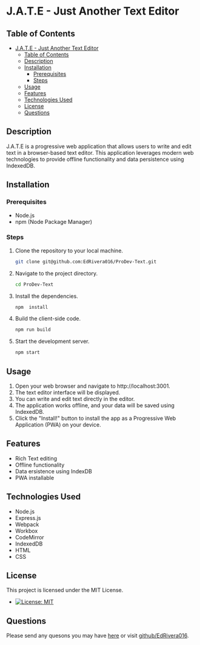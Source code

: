 # J.A.T.E - Just Another Text Editor

## Table of Contents
- [J.A.T.E - Just Another Text Editor](#jate---just-another-text-editor)
  - [Table of Contents](#table-of-contents)
  - [Description](#description)
  - [Installation](#installation)
    - [Prerequisites](#prerequisites)
    - [Steps](#steps)
  - [Usage](#usage)
  - [Features](#features)
  - [Technologies Used](#technologies-used)
  - [License](#license)
  - [Questions](#questions)

## Description
J.A.T.E is a progressive web application that allows users to write and edit text in a browser-based text editor. This application leverages modern web technologies to provide offline functionality and data persistence using IndexedDB.

## Installation

### Prerequisites
- Node.js
- npm (Node Package Manager)

### Steps
1. Clone the repository to your local machine.
   ```sh
   git clone git@github.com:EdRivera016/ProDev-Text.git
2. Navigate to the project directory.
    ```sh 
    cd ProDev-Text
3. Install the dependencies.
    ```sh 
    npm  install
4. Build the client-side code.
    ```sh
    npm run build
5. Start the development server.
    ```sh
    npm start
## Usage
1. Open your web browser and navigate to http://localhost:3001.
2. The text editor interface will be displayed.
3. You can write and edit text directly in the editor.
4. The application works offline, and your data will be saved using IndexedDB.
5. Click the "Install!" button to install the app as a Progressive Web Application (PWA) on your device.

## Features
* Rich Text editing
* Offline functionality
* Data ersistence using IndexDB
* PWA installable
## Technologies Used
* Node.js
* Express.js
* Webpack
* Workbox
* CodeMirror
* IndexedDB
* HTML
* CSS

## License 
This project is licensed under the MIT License.
- [![License: MIT](https://img.shields.io/badge/License-MIT-yellow.svg)](https://opensource.org/licenses/MIT)
## Questions
Please send any quesons you may have [here](mailto:edwinrivera016@outlook.com?subject=[Github]%20Dev%20Connect) or visit [github/EdRivera016](https://github.comEdRivera016).